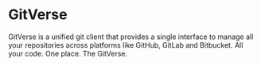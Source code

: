 # GitVerse

GitVerse is a unified git client that provides a single interface to manage all your repositories across platforms like GitHub, GitLab and Bitbucket.  All your code. One place. The GitVerse.